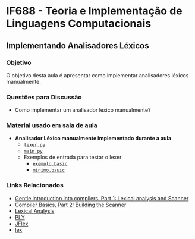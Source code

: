 # IF688 - Teoria e Implementação de Linguagens Computacionais

## Implementando Analisadores Léxicos

### Objetivo

O objetivo desta aula é apresentar como implementar analisadores léxicos manualmente.

### Questões para Discussão

- Como implementar um analisador léxico manualmente? 

### Material usado em sala de aula

- **Analisador Léxico manualmente implementado durante a aula**
  - [`lexer.py`](https://raw.githubusercontent.com/if688/if688.github.io/master/2024-04-23/lexer.py)
  - [`main.py`](https://raw.githubusercontent.com/if688/if688.github.io/master/2024-04-23/main.py)
  - Exemplos de entrada para testar o lexer
    - [`exemplo.basic`](https://raw.githubusercontent.com/if688/if688.github.io/master/2024-04-23/exemplo.basic)
    - [`minimo.basic`](https://raw.githubusercontent.com/if688/if688.github.io/master/2024-04-23/minimo.basic)

### Links Relacionados

- [Gentle introduction into compilers. Part 1: Lexical analysis and Scanner](https://admin.indepth.dev/gentle-introduction-into-compilers-part-1-lexical-analysis-and-scanner/)
- [Compiler Basics, Part 2: Building the Scanner](https://visualstudiomagazine.com/articles/2014/06/01/compiler-basics-part-2.aspx)
- [Lexical Analysis](https://courses.cs.washington.edu/courses/cse413/06au/compiler/scanner.html)
- [PLY](https://ply.readthedocs.io/en/latest/index.html)
- [JFlex](http://jflex.de)
- [lex](http://dinosaur.compilertools.net/#lex)